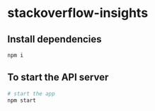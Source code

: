 # stackoverflow-insights

## Install dependencies

```bash
npm i
```

## To start the API server

```bash
# start the app
npm start
```
